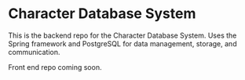 # Character Database System

This is the backend repo for the Character Database System. Uses the Spring framework and PostgreSQL for data management, storage, and communication.

Front end repo coming soon.
